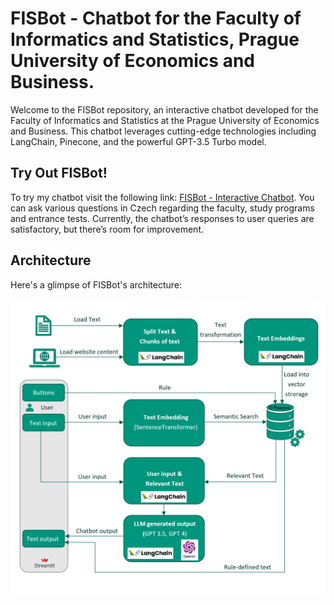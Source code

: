# FISBot - Chatbot for the Faculty of Informatics and Statistics, Prague University of Economics and Business.

Welcome to the FISBot repository, an interactive chatbot developed for the Faculty of Informatics and Statistics at the Prague University of Economics and Business. This chatbot leverages cutting-edge technologies including LangChain, Pinecone, and the powerful GPT-3.5 Turbo model.
## Try Out FISBot!
To try my chatbot visit the following link: [FISBot - Interactive Chatbot](https://fisbot-uyhbasvxvgchkyf8dysbsy.streamlit.app/). You can ask various questions in Czech regarding the faculty, study programs and entrance tests. Currently, the chatbot’s responses to user queries are satisfactory, but there’s room for improvement.
## Architecture

Here's a glimpse of FISBot's architecture:

![FISBot Architecture](imgs/architecture.png)


